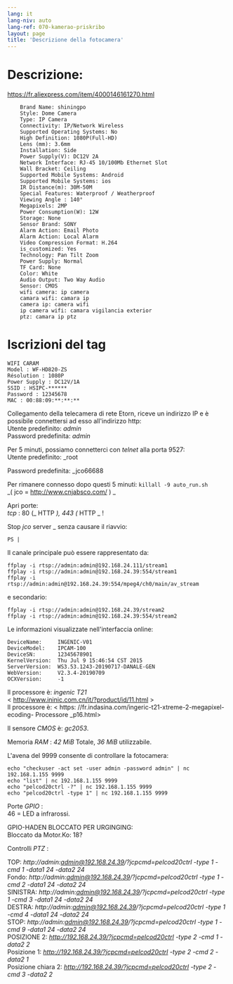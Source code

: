 ```yaml
---
lang: it
lang-niv: auto
lang-ref: 070-kamerao-priskribo
layout: page
title: 'Descrizione della fotocamera'
---
```




# Descrizione:
<https://fr.aliexpress.com/item/4000146161270.html>  
```
    Brand Name: shiningpo
    Style: Dome Camera
    Type: IP Camera
    Connectivity: IP/Network Wireless
    Supported Operating Systems: No
    High Definition: 1080P(Full-HD)
    Lens (mm): 3.6mm
    Installation: Side
    Power Supply(V): DC12V 2A
    Network Interface: RJ-45 10/100Mb Ethernet Slot
    Wall Bracket: Ceiling
    Supported Mobile Systems: Android
    Supported Mobile Systems: ios
    IR Distance(m): 30M-50M
    Special Features: Waterproof / Weatherproof
    Viewing Angle : 140°
    Megapixels: 2MP
    Power Consumption(W): 12W
    Storage: None
    Sensor Brand: SONY
    Alarm Action: Email Photo
    Alarm Action: Local Alarm
    Video Compression Format: H.264
    is_customized: Yes
    Technology: Pan Tilt Zoom
    Power Supply: Normal
    TF Card: None
    Color: White
    Audio Output: Two Way Audio
    Sensor: CMOS
    wifi camera: ip camera
    camara wifi: camara ip
    camera ip: camera wifi
    ip camera wifi: camara vigilancia exterior
    ptz: camara ip ptz
```

# Iscrizioni del tag
```
WIFI CARAM
Model : WF-HD820-ZS
Résolution : 1080P
Power Supply : DC12V/1A
SSID : HSIPC-******
Password : 12345678
MAC : 00:88:09:**:**:**
```

Collegamento della telecamera di rete Etorn, riceve un indirizzo IP e è possibile connettersi ad esso all'indirizzo http:    
 Utente predefinito:   _admin_    
 Password predefinita:   _admin_  

Per 5 minuti, possiamo connetterci con   _telnet_   alla porta 9527:    
 Utente predefinito:   _root  
  
  
Password predefinita:   _jco66688  
  
  
Per rimanere connesso dopo questi 5 minuti:   `killall -9 auto_run.sh`      
  _(  jco = http://www.cnjabsco.com/   )    _



Apri porte:    
   _tcp_ : 80  (_  HTTP  _), 443  (_  HTTP  _  !      


Stop   _jco_  server  _   senza causare il riavvio:    
```
PS | 
```

Il canale principale può essere rappresentato da:    
```
ffplay -i rtsp://admin:admin@192.168.24.111/stream1
ffplay -i rtsp://admin:admin@192.168.24.39:554/stream1
ffplay -i rtsp://admin:admin@192.168.24.39:554/mpeg4/ch0/main/av_stream
```

e secondario:    
```
ffplay -i rtsp://admin:admin@192.168.24.39/stream2
ffplay -i rtsp://admin:admin@192.168.24.39:554/stream2
```

Le informazioni visualizzate nell'interfaccia online:    
```
DeviceName:     INGENIC-V01
DeviceModel:    IPCAM-100
DeviceSN:       12345678901
KernelVersion:  Thu Jul 9 15:46:54 CST 2015
ServerVersion:  WS3.53.1243-20190717-DANALE-GEN
WebVersion:     V2.3.4-20190709
OCXVersion:     -1
```

Il processore è:   _ingenic T21_  
  < http://www.ininic.com.cn/it/?product/id/11.html >    
 Il processore è:  < https: //fr.indasina.com/ingeric-t21-xtreme-2-megapixel-ecoding- Processore _p16.html>     


Il sensore   _CMOS_   è:   _gc2053_. 

Memoria   _RAM_ :   _42 MiB_   Totale,   _36 MiB_   utilizzabile.    

L'avena del 9999 consente di controllare la fotocamera:    
```
echo "checkuser -act set -user admin -password admin" | nc 192.168.1.155 9999  
echo "list" | nc 192.168.1.155 9999  
echo "pelcod20ctrl -?" | nc 192.168.1.155 9999  
echo "pelcod20ctrl -type 1" | nc 192.168.1.155 9999  
```

Porte   _GPIO_ :    
 46 = LED a infrarossi.  

GPIO-HADEN BLOCCATO PER URGINGING:  
Bloccato da Motor.Ko: 18?   

Controlli   _PTZ_ :    

TOP:   _http://admin:admin@192.168.24.39/?jcpcmd=pelcod20ctrl -type 1 -cmd 1 -data1 24 -data2 24_    
 Fondo:   _http://admin:admin@192.168.24.39/?jcpcmd=pelcod20ctrl -type 1 -cmd 2 -data1 24 -data2 24_    
 SINISTRA:   _http://admin:admin@192.168.24.39/?jcpcmd=pelcod20ctrl -type 1 -cmd 3 -data1 24 -data2 24_    
 DESTRA:   _http://admin:admin@192.168.24.39/?jcpcmd=pelcod20ctrl -type 1 -cmd 4 -data1 24 -data2 24_    
 STOP:   _http://admin:admin@192.168.24.39/?jcpcmd=pelcod20ctrl -type 1 -cmd 9 -data1 24 -data2 24_    
 POSIZIONE 2:   _http://192.168.24.39/?jcpcmd=pelcod20ctrl -type 2 -cmd 1 -data2 2_    
 Posizione 1:   _http://192.168.24.39/?jcpcmd=pelcod20ctrl -type 2 -cmd 2 -data2 1_    
 Posizione chiara 2:   _http://192.168.24.39/?jcpcmd=pelcod20ctrl -type 2 -cmd 3 -data2 2_    

